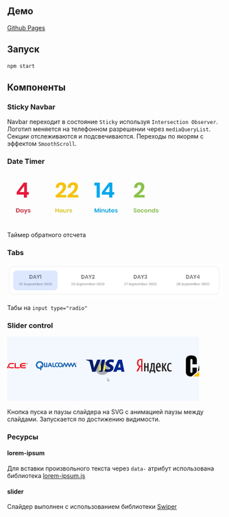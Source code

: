 ## Демо
[Github Pages](https://pizekatto.github.io/eventify/)
## Запуск
```bash
npm start
```
## Компоненты
### Sticky Navbar
Navbar переходит в состояние `Sticky` используя `Intersection Observer`. Логотип меняется на телефонном разрешении через `mediaQueryList`. Секции отслеживаются и подсвечиваются. Переходы по якорям с эффектом `SmoothScroll`.
### Date Timer
![timer](./src/assets/video/timer.gif)

Таймер обратного отсчета
### Tabs
![tabs](./src/assets/video/tabs.png)

Табы на `input type="radio"`
### Slider control
![slider control](./src/assets/video/slider.gif)

Кнопка пуска и паузы слайдера на SVG с анимацией паузы между слайдами. Запускается по достижению видимости.
### Ресурсы
#### lorem-ipsum
Для вставки произвольного текста через `data-` атрибут использована библиотека [lorem-ipsum.js](https://github.com/knicklabs/lorem-ipsum.js)
#### slider
Слайдер выполнен с использованием библиотеки [Swiper](https://github.com/nolimits4web/Swiper)
